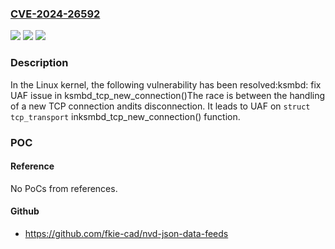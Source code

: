 ### [CVE-2024-26592](https://cve.mitre.org/cgi-bin/cvename.cgi?name=CVE-2024-26592)
![](https://img.shields.io/static/v1?label=Product&message=Linux&color=blue)
![](https://img.shields.io/static/v1?label=Version&message=1da177e4c3f4%3C%20999daf367b92%20&color=brighgreen)
![](https://img.shields.io/static/v1?label=Vulnerability&message=n%2Fa&color=brighgreen)

### Description

In the Linux kernel, the following vulnerability has been resolved:ksmbd: fix UAF issue in ksmbd_tcp_new_connection()The race is between the handling of a new TCP connection andits disconnection. It leads to UAF on `struct tcp_transport` inksmbd_tcp_new_connection() function.

### POC

#### Reference
No PoCs from references.

#### Github
- https://github.com/fkie-cad/nvd-json-data-feeds

